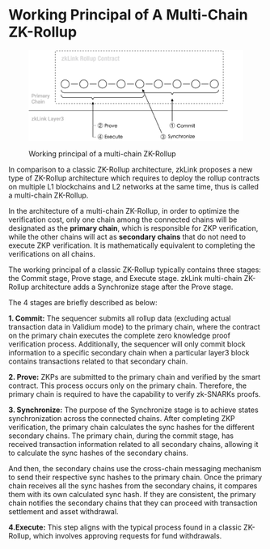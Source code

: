 # Working Principal of A Multi-Chain ZK-Rollup

<figure><img src="../../.gitbook/assets/figure2.png" alt=""><figcaption><p>Working principal of a multi-chain ZK-Rollup</p></figcaption></figure>

In comparison to a classic ZK-Rollup architecture, zkLink proposes a new type of ZK-Rollup architecture which requires to deploy the rollup contracts on multiple L1 blockchains and L2 networks at the same time, thus is called a multi-chain ZK-Rollup.

In the architecture of a multi-chain ZK-Rollup, in order to optimize the verification cost, only one chain among the connected chains will be designated as the **primary chain**, which is responsible for ZKP verification, while the other chains will act as **secondary chains** that do not need to execute ZKP verification. It is mathematically equivalent to completing the verifications on all chains.

The working principal of a classic ZK-Rollup typically contains three stages: the Commit stage, Prove stage, and Execute stage. zkLink multi-chain ZK-Rollup architecture adds a Synchronize stage after the Prove stage.

The 4 stages are briefly described as below:

**1. Commit:** The sequencer submits all rollup data (excluding actual transaction data in Validium mode) to the primary chain, where the contract on the primary chain executes the complete zero knowledge proof verification process. Additionally, the sequencer will only commit block information to a specific secondary chain when a particular layer3 block contains transactions related to that secondary chain.

**2. Prove:** ZKPs are submitted to the primary chain and verified by the smart contract. This process occurs only on the primary chain. Therefore, the primary chain is required to have the capability to verify zk-SNARKs proofs.

**3. Synchronize:** The purpose of the Synchronize stage is to achieve states synchronization across the connected chains. After completing ZKP verification, the primary chain calculates the sync hashes for the different secondary chains. The primary chain, during the commit stage, has received transaction information related to all secondary chains, allowing it to calculate the sync hashes of the secondary chains.

And then, the secondary chains use the cross-chain messaging mechanism  to send their respective sync hashes to the primary chain. Once the primary chain receives all the sync hashes from the secondary chains, it compares them with its own calculated sync hash. If they are consistent, the primary chain notifies the secondary chains that they can proceed with transaction settlement and asset withdrawal.

**4.Execute:** This step aligns with the typical process found in a classic ZK-Rollup, which involves approving requests for fund withdrawals.
